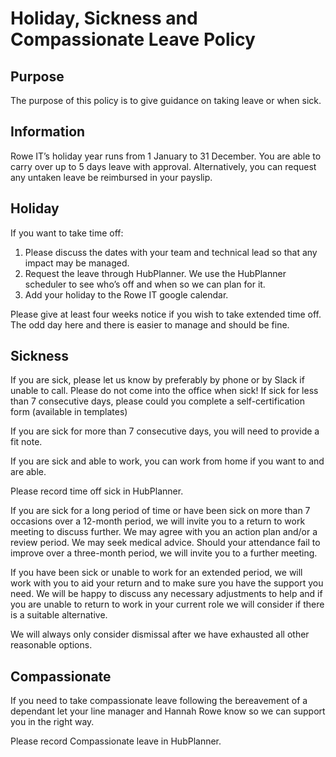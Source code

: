 # Holiday, Sickness and Compassionate Leave Policy 

## Purpose 

The purpose of this policy is to give guidance on taking leave or when sick. 

## Information 

Rowe IT’s holiday year runs from 1 January to 31 December. You are able to carry over up to 5 days leave with approval. Alternatively, you can request any untaken leave be reimbursed in your payslip. 

## Holiday 

If you want to take time off: 

1. Please discuss the dates with your team and technical lead so that any impact may be managed. 
2. Request the leave through HubPlanner. We use the HubPlanner scheduler to see who’s off and when so we can plan for it. 
3. Add your holiday to the Rowe IT google calendar. 

Please give at least four weeks notice if you wish to take extended time off. The odd day here and there is easier to manage and should be fine. 

## Sickness 

If you are sick, please let us know by preferably by phone or by Slack if unable to call. Please do not come into the office when sick! If sick for less than 7 consecutive days, please could you complete a self-certification form (available in templates) 

If you are sick for more than 7 consecutive days, you will need to provide a fit note. 

If you are sick and able to work, you can work from home if you want to and are able. 

Please record time off sick in HubPlanner. 

If you are sick for a long period of time or have been sick on more than 7 occasions over a 12-month period, we will invite you to a return to work meeting to discuss further. We may agree with you an action plan and/or a review period. We may seek medical advice. Should your attendance fail to improve over a three-month period, we will invite you to a further meeting. 

If you have been sick or unable to work for an extended period, we will work with you to aid your return and to make sure you have the support you need. We will be happy to discuss any necessary adjustments to help and if you are unable to return to work in your current role we will consider if there is a suitable alternative. 

We will always only consider dismissal after we have exhausted all other reasonable options. 

## Compassionate 

If you need to take compassionate leave following the bereavement of a dependant let your line manager and Hannah Rowe know so we can support you in the right way. 

Please record Compassionate leave in HubPlanner. 

